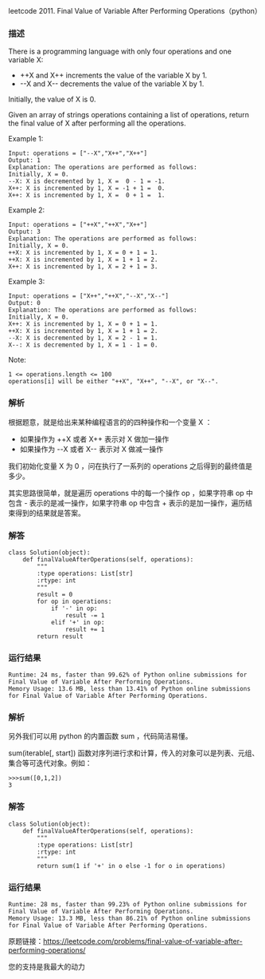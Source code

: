 leetcode  2011. Final Value of Variable After Performing Operations（python）

### 描述

There is a programming language with only four operations and one variable X:

* ++X and X++ increments the value of the variable X by 1.
* --X and X-- decrements the value of the variable X by 1.

Initially, the value of X is 0.

Given an array of strings operations containing a list of operations, return the final value of X after performing all the operations.

 



Example 1:

	Input: operations = ["--X","X++","X++"]
	Output: 1
	Explanation: The operations are performed as follows:
	Initially, X = 0.
	--X: X is decremented by 1, X =  0 - 1 = -1.
	X++: X is incremented by 1, X = -1 + 1 =  0.
	X++: X is incremented by 1, X =  0 + 1 =  1.

	
Example 2:


	Input: operations = ["++X","++X","X++"]
	Output: 3
	Explanation: The operations are performed as follows:
	Initially, X = 0.
	++X: X is incremented by 1, X = 0 + 1 = 1.
	++X: X is incremented by 1, X = 1 + 1 = 2.
	X++: X is incremented by 1, X = 2 + 1 = 3.

Example 3:

	
	Input: operations = ["X++","++X","--X","X--"]
	Output: 0
	Explanation: The operations are performed as follows:
	Initially, X = 0.
	X++: X is incremented by 1, X = 0 + 1 = 1.
	++X: X is incremented by 1, X = 1 + 1 = 2.
	--X: X is decremented by 1, X = 2 - 1 = 1.
	X--: X is decremented by 1, X = 1 - 1 = 0.
	


Note:

	1 <= operations.length <= 100
	operations[i] will be either "++X", "X++", "--X", or "X--".


### 解析


根据题意，就是给出来某种编程语言的的四种操作和一个变量 X ：

* 如果操作为 ++X 或者 X++ 表示对 X 做加一操作
* 如果操作为 --X 或者 X-- 表示对 X 做减一操作

我们初始化变量 X 为 0 ，问在执行了一系列的 operations 之后得到的最终值是多少。

其实思路很简单，就是遍历 operations 中的每一个操作 op ，如果字符串 op 中包含 - 表示的是减一操作，如果字符串 op 中包含 + 表示的是加一操作，遍历结束得到的结果就是答案。

### 解答
				
	class Solution(object):
	    def finalValueAfterOperations(self, operations):
	        """
	        :type operations: List[str]
	        :rtype: int
	        """
	        result = 0
	        for op in operations:
	            if '-' in op:
	                result -= 1
	            elif '+' in op:
	                result += 1
	        return result

            	      
			
### 运行结果


	Runtime: 24 ms, faster than 99.62% of Python online submissions for Final Value of Variable After Performing Operations.
	Memory Usage: 13.6 MB, less than 13.41% of Python online submissions for Final Value of Variable After Performing Operations.

### 解析

另外我们可以用 python 的内置函数 sum ，代码简洁易懂。

sum(iterable[, start]) 函数对序列进行求和计算，传入的对象可以是列表、元组、集合等可迭代对象。例如：

	>>>sum([0,1,2])  
	3  

### 解答

	class Solution(object):
	    def finalValueAfterOperations(self, operations):
	        """
	        :type operations: List[str]
	        :rtype: int
	        """
	        return sum(1 if '+' in o else -1 for o in operations)

### 运行结果

	Runtime: 28 ms, faster than 99.23% of Python online submissions for Final Value of Variable After Performing Operations.
	Memory Usage: 13.3 MB, less than 86.21% of Python online submissions for Final Value of Variable After Performing Operations.

原题链接：https://leetcode.com/problems/final-value-of-variable-after-performing-operations/



您的支持是我最大的动力
